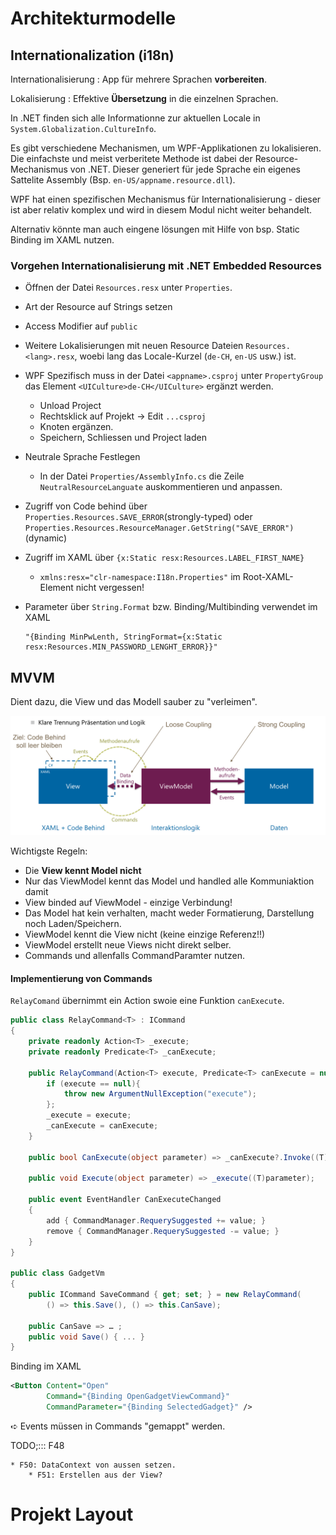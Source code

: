 # Architekturmodelle

## Internationalization (i18n)

Internationalisierung : App für mehrere Sprachen **vorbereiten**.

Lokalisierung : Effektive **Übersetzung** in die einzelnen Sprachen.

In .NET finden sich alle Informationne zur aktuellen Locale in `System.Globalization.CultureInfo`.

Es gibt verschiedene Mechanismen, um WPF-Applikationen zu lokalisieren. Die einfachste und meist verberitete Methode ist dabei der Resource-Mechanismus von .NET. Dieser generiert für jede Sprache ein eigenes Sattelite Assembly (Bsp. `en-US/appname.resource.dll`).

WPF hat einen spezifischen Mechanismus für Internationalisierung - dieser ist aber relativ komplex und wird in diesem Modul nicht weiter behandelt.

Alternativ könnte man auch eingene lösungen mit Hilfe von bsp. Static Binding im XAML nutzen.

### Vorgehen Internationalisierung mit .NET Embedded Resources

* Öffnen der Datei `Resources.resx` unter `Properties`.
* Art der Resource auf Strings setzen
* Access Modifier auf `public`
* Weitere Lokalisierungen mit neuen Resource Dateien `Resources.<lang>.resx`, woebi lang das Locale-Kurzel (`de-CH`, `en-US` usw.) ist.
* WPF Spezifisch muss in der Datei `<appname>.csproj` unter `PropertyGroup` das Element `<UICulture>de-CH</UICulture>` ergänzt werden.
  * Unload Project
  * Rechtsklick auf Projekt → Edit `...csproj`
  * Knoten ergänzen.
  * Speichern, Schliessen und Project laden
* Neutrale Sprache Festlegen
  * In der Datei `Properties/AssemblyInfo.cs` die Zeile `NeutralResourceLanguate` auskommentieren und anpassen.
* Zugriff von Code behind über `Properties.Resources.SAVE_ERROR`(strongly-typed) oder `Properties.Resources.ResourceManager.GetString("SAVE_ERROR")` (dynamic)
* Zugriff im XAML über `{x:Static resx:Resources.LABEL_FIRST_NAME}`
    * `xmlns:resx="clr-namespace:I18n.Properties"` im Root-XAML-Element nicht vergessen!
* Parameter über `String.Format` bzw. Binding/Multibinding verwendet im XAML

    ```
    "{Binding MinPwLenth, StringFormat={x:Static resx:Resources.MIN_PASSWORD_LENGHT_ERROR}}"
    ```

## MVVM

Dient dazu, die View und das Modell sauber zu "verleimen".

![](images/mvvm.png)

Wichtigste Regeln:

* Die **View kennt Model nicht**
* Nur das ViewModel kennt das Model und handled alle Kommuniaktion damit
* View binded auf ViewModel - einzige Verbindung!
* Das Model hat kein verhalten, macht weder Formatierung, Darstellung noch Laden/Speichern.
* ViewModel kennt die View nicht (keine einzige Referenz!!)
* ViewModel erstellt neue Views nicht direkt selber.
* Commands und allenfalls CommandParamter nutzen.


#### Implementierung von Commands
`RelayComand` übernimmt ein Action swoie eine Funktion `canExecute`.

```csharp
public class RelayCommand<T> : ICommand
{
    private readonly Action<T> _execute;
    private readonly Predicate<T> _canExecute;

    public RelayCommand(Action<T> execute, Predicate<T> canExecute = null) {
        if (execute == null){
            throw new ArgumentNullException("execute");
        };
        _execute = execute;
        _canExecute = canExecute;
    }

    public bool CanExecute(object parameter) => _canExecute?.Invoke((T)parameter) ?? true;

    public void Execute(object parameter) => _execute((T)parameter);

    public event EventHandler CanExecuteChanged
    {
        add { CommandManager.RequerySuggested += value; }
        remove { CommandManager.RequerySuggested -= value; }
    }
}

public class GadgetVm
{
    public ICommand SaveCommand { get; set; } = new RelayCommand(
        () => this.Save(), () => this.CanSave);

    public CanSave => … ;
    public void Save() { ... }
}
```

Binding im XAML

```xml
<Button Content="Open"
        Command="{Binding OpenGadgetViewCommand}"
        CommandParameter="{Binding SelectedGadget}" />
```

➪ Events müssen in Commands "gemappt" werden.

TODO;::: F48

```
* F50: DataContext von aussen setzen.
    * F51: Erstellen aus der View?
```

# Projekt Layout
